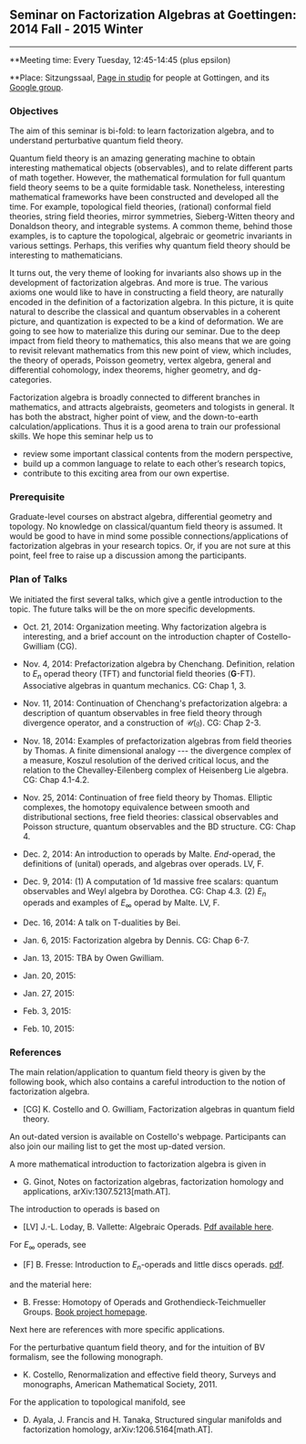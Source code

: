 ## Seminar on Factorization Algebras at Goettingen: 2014 Fall - 2015 Winter ##
***


**Meeting time: Every Tuesday, 12:45-14:45 (plus epsilon)

**Place: Sitzungssaal,  [Page in studip](https://www.studip.uni-goettingen.de/dispatch.php/course/overview?cid=a829cf0bce827ed6bc8a6ae2413e96bf) for people at Gottingen, and its [Google group](https://groups.google.com/forum/?hl=en#!forum/factorizationalgebras).

### Objectives ###

The aim of this seminar is bi-fold: to learn factorization algebra, and to understand perturbative quantum field theory. 

Quantum field theory is an amazing generating machine to obtain interesting mathematical objects (observables), and to relate different parts of math together. However, the mathematical formulation for full quantum field theory seems to be a quite formidable task. Nonetheless, interesting mathematical frameworks have been constructed and developed all the time. For example, topological field theories, (rational) conformal field theories, string field theories, mirror symmetries, Sieberg-Witten theory and Donaldson theory, and integrable systems. A common theme, behind those examples, is to capture the topological, algebraic or geometric invariants in various settings. Perhaps, this verifies why quantum field theory should be interesting to mathematicians.

It turns out, the very theme of looking for invariants also shows up in the development of factorization algebras. And more is true. The various axioms one would like to have in constructing a field theory, are naturally encoded in the definition of a factorization algebra. In this picture, it is quite natural to describe the classical and quantum observables in a coherent picture, and quantization is expected to be a kind of deformation. We are going to see how to materialize this during our seminar. Due to the deep impact from field theory to mathematics, this also means that we are going to revisit relevant mathematics from this new point of view, which includes, the theory of operads, Poisson geometry, vertex algebra, general and differential cohomology, index theorems, higher geometry, and dg-categories. 

Factorization algebra is broadly connected to different branches in mathematics, and attracts algebraists, geometers and tologists in general. It has both the abstract, higher point of view, and the down-to-earth calculation/applications. Thus it is a good arena to train our professional skills. We hope this seminar help us to

* review some important classical contents from the modern perspective,
* build up a common language to relate to each other’s research topics,
* contribute to this exciting area from our own expertise.

### Prerequisite ###

Graduate-level courses on abstract algebra, differential geometry and topology. No knowledge on classical/quantum field theory is assumed. It would be good to have in mind some possible connections/applications of factorization algebras in your research topics. Or, if you are not sure at this point, feel free to raise up a discussion among the participants.

### Plan of Talks ###

We initiated the first several talks, which give a gentle introduction to the topic. The future talks will be the on more specific developments. 

* Oct. 21, 2014: Organization meeting. Why factorization algebra is interesting, and a brief account on the introduction chapter of Costello-Gwilliam (CG).

* Nov. 4, 2014: Prefactorization algebra by Chenchang. Definition, relation to $E_n$ operad theory (TFT) and functorial field theories ($\mathbf G$-FT). Associative algebras in quantum mechanics. CG: Chap 1, 3.

* Nov. 11, 2014: Continuation of Chenchang's prefactorization algebra: a description of quantum observables in free field theory through divergence operator, and a construction of $\mathcal{U}(\mathfrak{g})$. CG: Chap 2-3.

* Nov. 18, 2014: Examples of prefactorization algebras from field theories by Thomas. A finite dimensional analogy --- the divergence complex of a measure, Koszul resolution of the derived critical locus, and the relation to the Chevalley-Eilenberg complex of Heisenberg Lie algebra.  CG: Chap 4.1-4.2.

* Nov. 25, 2014: Continuation of free field theory by Thomas. Elliptic complexes, the homotopy equivalence between smooth and distributional sections, free field theories: classical observables and Poisson structure, quantum observables and the BD structure. CG: Chap 4.

* Dec. 2, 2014: An introduction to operads by Malte. $End$-operad, the definitions of (unital) operads, and algebras over operads. LV, F.

* Dec. 9, 2014: (1) A computation of 1d massive free scalars: quantum observables and Weyl algebra by Dorothea. CG: Chap 4.3. (2) $E_n$ operads and examples of $E_\infty$ operad by Malte. LV, F.

* Dec. 16, 2014: A talk on T-dualities by Bei. 

* Jan. 6, 2015: Factorization algebra by Dennis. CG: Chap 6-7.

* Jan. 13, 2015: TBA by Owen Gwilliam.

* Jan. 20, 2015:

* Jan. 27, 2015:

* Feb. 3, 2015:

* Feb. 10, 2015:



### References ###

The main relation/application to quantum field theory is given by the following book, which also contains a careful introduction to the notion of factorization algebra.

* [CG] K. Costello and O. Gwilliam, Factorization algebras in quantum field theory. 

An out-dated version is available on Costello's webpage. Participants can also join our mailing list to get the most up-dated version.

A more mathematical introduction to factorization algebra is given in 

* G. Ginot, Notes on factorization algebras, factorization homology and applications, arXiv:1307.5213[math.AT].

The introduction to operads is based on

* [LV] J.-L. Loday, B. Vallette: Algebraic Operads. [Pdf available here](http://math.unice.fr/~brunov/Operads.html).

For $E_\infty$ operads, see

* [F] B. Fresse: Introduction to $E_n$-operads and little discs operads. [pdf](http://www.newton.ac.uk/files/seminar/20130305140015152-153497.pdf).

and the material here:

* B. Fresse: Homotopy of Operads and Grothendieck-Teichmueller Groups. [Book project homepage](http://math.univ-lille1.fr/~fresse/OperadHomotopyBook/).

Next here are references with more specific applications.

For the perturbative quantum field theory, and for the intuition of BV formalism, see the following monograph.

* K. Costello, Renormalization and effective field theory, Surveys and monographs, American Mathematical Society, 2011.

For the application to topological manifold, see

* D. Ayala, J. Francis and H. Tanaka, Structured singular manifolds and factorization homology, arXiv:1206.5164[math.AT].